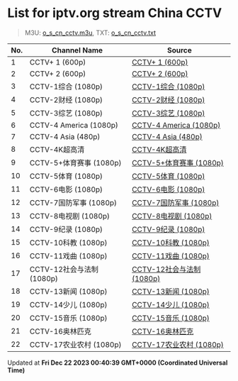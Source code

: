 # List for **iptv.org stream China CCTV**

> M3U: [o_s_cn_cctv.m3u](/o_s_cn_cctv.m3u), TXT: [o_s_cn_cctv.txt](/txt/o_s_cn_cctv.txt)

| No.  | Channel Name | Source |
| --- | ------------ | --- |
| 1 | CCTV+ 1 (600p) | [CCTV+ 1 (600p)](https://cd-live-stream.news.cctvplus.com/live/smil:CHANNEL1.smil/playlist.m3u8) |
| 2 | CCTV+ 2 (600p) | [CCTV+ 2 (600p)](https://cd-live-stream.news.cctvplus.com/live/smil:CHANNEL2.smil/playlist.m3u8) |
| 3 | CCTV-1综合 (1080p) | [CCTV-1综合 (1080p)](http://183.196.25.171:808/hls/1/index.m3u8) |
| 4 | CCTV-2财经 (1080p) | [CCTV-2财经 (1080p)](http://183.196.25.171:808/hls/2/index.m3u8) |
| 5 | CCTV-3综艺 (1080p) | [CCTV-3综艺 (1080p)](http://183.196.25.171:808/hls/75/index.m3u8) |
| 6 | CCTV-4 America (1080p) | [CCTV-4 America (1080p)](https://global.cgtn.cicc.media.caton.cloud/master/cgtn-america.m3u8) |
| 7 | CCTV-4 Asia (480p) | [CCTV-4 Asia (480p)](http://210.210.155.37/qwr9ew/s/s19/index.m3u8) |
| 8 | CCTV-4K超高清 | [CCTV-4K超高清](https://live.goodiptv.club/api/cqyx.php?id=CCTV4K) |
| 9 | CCTV-5+体育赛事 (1080p) | [CCTV-5+体育赛事 (1080p)](https://live.goodiptv.club/api/cqyx.php?id=cctv5SportHD) |
| 10 | CCTV-5体育 (1080p) | [CCTV-5体育 (1080p)](http://1.85.0.62:808/hls/503/index.m3u8) |
| 11 | CCTV-6电影 (1080p) | [CCTV-6电影 (1080p)](http://1.85.0.62:808/hls/6/index.m3u8) |
| 12 | CCTV-7国防军事 (1080p) | [CCTV-7国防军事 (1080p)](http://183.196.25.171:808/hls/7/index.m3u8) |
| 13 | CCTV-8电视剧 (1080p) | [CCTV-8电视剧 (1080p)](http://183.196.25.171:808/hls/77/index.m3u8) |
| 14 | CCTV-9纪录 (1080p) | [CCTV-9纪录 (1080p)](http://183.196.25.171:808/hls/9/index.m3u8) |
| 15 | CCTV-10科教 (1080p) | [CCTV-10科教 (1080p)](http://183.196.25.171:808/hls/10/index.m3u8) |
| 16 | CCTV-11戏曲 (1080p) | [CCTV-11戏曲 (1080p)](http://183.196.25.171:808/hls/11/index.m3u8) |
| 17 | CCTV-12社会与法制 (1080p) | [CCTV-12社会与法制 (1080p)](http://183.196.25.171:808/hls/12/index.m3u8) |
| 18 | CCTV-13新闻 (1080p) | [CCTV-13新闻 (1080p)](http://183.196.25.171:808/hls/13/index.m3u8) |
| 19 | CCTV-14少儿 (1080p) | [CCTV-14少儿 (1080p)](http://183.196.25.171:808/hls/14/index.m3u8) |
| 20 | CCTV-15音乐 (1080p) | [CCTV-15音乐 (1080p)](http://183.196.25.171:808/hls/15/index.m3u8) |
| 21 | CCTV-16奥林匹克 | [CCTV-16奥林匹克](https://live.goodiptv.club/api/cqyx.php?id=CCTV16_4K) |
| 22 | CCTV-17农业农村 (1080p) | [CCTV-17农业农村 (1080p)](http://183.196.25.171:808/hls/93/index.m3u8) |

Updated at **Fri Dec 22 2023 00:40:39 GMT+0000 (Coordinated Universal Time)**
